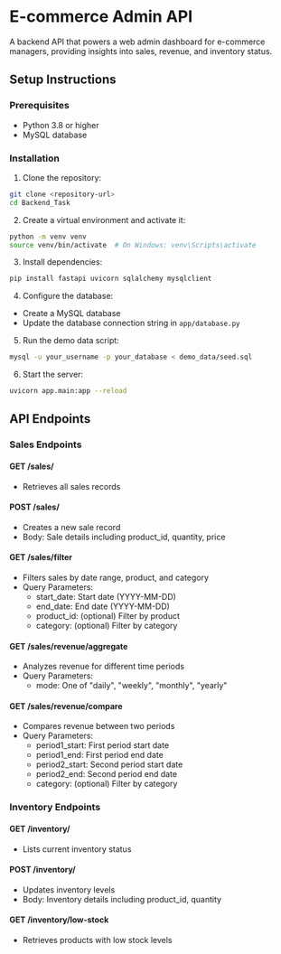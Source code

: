 # E-commerce Admin API

A backend API that powers a web admin dashboard for e-commerce managers, providing insights into sales, revenue, and inventory status.

## Setup Instructions

### Prerequisites
- Python 3.8 or higher
- MySQL database

### Installation

1. Clone the repository:
```bash
git clone <repository-url>
cd Backend_Task
```

2. Create a virtual environment and activate it:
```bash
python -m venv venv
source venv/bin/activate  # On Windows: venv\Scripts\activate
```

3. Install dependencies:
```bash
pip install fastapi uvicorn sqlalchemy mysqlclient
```

4. Configure the database:
- Create a MySQL database
- Update the database connection string in `app/database.py`

5. Run the demo data script:
```bash
mysql -u your_username -p your_database < demo_data/seed.sql
```

6. Start the server:
```bash
uvicorn app.main:app --reload
```

## API Endpoints

### Sales Endpoints

#### GET /sales/
- Retrieves all sales records

#### POST /sales/
- Creates a new sale record
- Body: Sale details including product_id, quantity, price

#### GET /sales/filter
- Filters sales by date range, product, and category
- Query Parameters:
  - start_date: Start date (YYYY-MM-DD)
  - end_date: End date (YYYY-MM-DD)
  - product_id: (optional) Filter by product
  - category: (optional) Filter by category

#### GET /sales/revenue/aggregate
- Analyzes revenue for different time periods
- Query Parameters:
  - mode: One of "daily", "weekly", "monthly", "yearly"

#### GET /sales/revenue/compare
- Compares revenue between two periods
- Query Parameters:
  - period1_start: First period start date
  - period1_end: First period end date
  - period2_start: Second period start date
  - period2_end: Second period end date
  - category: (optional) Filter by category

### Inventory Endpoints

#### GET /inventory/
- Lists current inventory status

#### POST /inventory/
- Updates inventory levels
- Body: Inventory details including product_id, quantity

#### GET /inventory/low-stock
- Retrieves products with low stock levels 